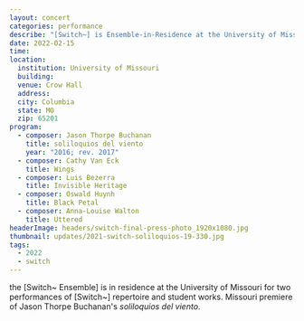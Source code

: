 ```yaml
---
layout: concert
categories: performance
describe: "[Switch~] is Ensemble-in-Residence at the University of Missouri. Conducting the Missouri premiere of <em>soliloquios del viento</em> (2016; rev. 2017) alongside works by Cathy van Eck, Anna-Louise Walton, and Mizzou student composers with the [Switch~ Ensemble]."
date: 2022-02-15
time:
location:
  institution: University of Missouri
  building:
  venue: Crow Hall
  address:
  city: Columbia
  state: MO
  zip: 65201
program:
  - composer: Jason Thorpe Buchanan
    title: soliloquios del viento
    year: "2016; rev. 2017"
  - composer: Cathy Van Eck
    title: Wings
  - composer: Luis Bezerra
    title: Invisible Heritage
  - composer: Oswald Huynh
    title: Black Petal
  - composer: Anna-Louise Walton
    title: Uttered
headerImage: headers/switch-final-press-photo_1920x1080.jpg
thumbnail: updates/2021-switch-soliloquios-19-330.jpg
tags:
  - 2022
  - switch
---
```


the [Switch~ Ensemble] is in residence at the University of Missouri for two performances of [Switch~] repertoire and student works. Missouri premiere of Jason Thorpe Buchanan's <em>soliloquios del viento</em>.
